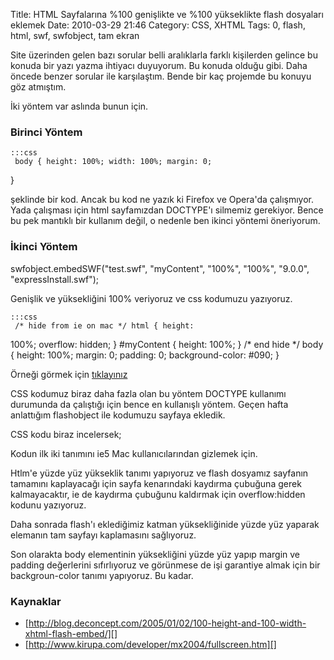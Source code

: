 Title: HTML Sayfalarına %100 genişlikte ve %100 yükseklikte flash dosyaları eklemek
Date: 2010-03-29 21:46
Category: CSS, XHTML
Tags: 0, flash, html, swf, swfobject, tam ekran

Site üzerinden gelen bazı sorular belli aralıklarla farklı kişilerden
gelince bu konuda bir yazı yazma ihtiyacı duyuyorum. Bu konuda olduğu
gibi. Daha öncede benzer sorular ile karşılaştım. Bende bir kaç projemde
bu konuyu göz atmıştım.

İki yöntem var aslında bunun için.

### Birinci Yöntem

	:::css
	 body { height: 100%; width: 100%; margin: 0;
} 

şeklinde bir kod. Ancak bu kod ne yazık ki Firefox ve Opera'da
çalışmıyor. Yada çalışması için html sayfamızdan DOCTYPE'ı silmemiz
gerekiyor. Bence bu pek mantıklı bir kullanım değil, o nedenle ben
ikinci yöntemi öneriyorum.

### İkinci Yöntem

swfobject.embedSWF("test.swf", "myContent", "100%", "100%", "9.0.0",
"expressInstall.swf");

Genişlik ve yüksekliğini 100% veriyoruz ve css kodumuzu yazıyoruz.

	:::css
	 /* hide from ie on mac */ html { height:
100%; overflow: hidden; } #myContent { height: 100%; } /* end hide */
body { height: 100%; margin: 0; padding: 0; background-color: #090; }


Örneği görmek için [tıklayınız][]

CSS kodumuz biraz daha fazla olan bu yöntem DOCTYPE kullanımı durumunda
da çalıştığı için bence en kullanışlı yöntem. Geçen hafta anlattığım
flashobject ile kodumuzu sayfaya ekledik.

CSS kodu biraz incelersek;

Kodun ilk iki tanımını ie5 Mac kullanıcılarından gizlemek için.

Htlm'e yüzde yüz yükseklik tanımı yapıyoruz ve flash dosyamız sayfanın
tamamını kaplayacağı için sayfa kenarındaki kaydırma çubuğuna gerek
kalmayacaktır, ie de kaydırma çubuğunu kaldırmak için overflow:hidden
kodunu yazıyoruz.

Daha sonrada flash'ı eklediğimiz katman yüksekliğinide yüzde yüz yaparak
elemanın tam sayfayı kaplamasını sağlıyoruz.

Son olarakta body elementinin yüksekliğini yüzde yüz yapıp margin ve
padding değerlerini sıfırlıyoruz ve görünmese de işi garantiye almak
için bir backgroun-color tanımı yapıyoruz. Bu kadar.

### Kaynaklar

-   [http://blog.deconcept.com/2005/01/02/100-height-and-100-width-xhtml-flash-embed/][]
-   [http://www.kirupa.com/developer/mx2004/fullscreen.htm][]

</p>

  [tıklayınız]: http://www.fatihhayrioglu.com/static/dokumanlar/tamekran_flash/tamekran.html
  [http://blog.deconcept.com/2005/01/02/100-height-and-100-width-xhtml-flash-embed/]: http://blog.deconcept.com/2005/01/02/100-height-and-100-width-xhtml-flash-embed/
  [http://www.kirupa.com/developer/mx2004/fullscreen.htm]: http://www.kirupa.com/developer/mx2004/fullscreen.htm

